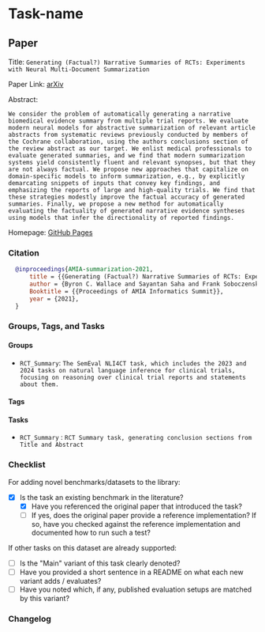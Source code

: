 # Task-name

## Paper

Title: `Generating (Factual?) Narrative Summaries of RCTs: Experiments with Neural Multi-Document Summarization`

Paper Link: [arXiv](https://arxiv.org/abs/2008.11293)

Abstract:

`We consider the problem of automatically generating a narrative biomedical evidence summary from multiple trial reports. We evaluate modern neural models for abstractive summarization of relevant article abstracts from systematic reviews previously conducted by members of the Cochrane collaboration, using the authors conclusions section of the review abstract as our target. We enlist medical professionals to evaluate generated summaries, and we find that modern summarization systems yield consistently fluent and relevant synopses, but that they are not always factual. We propose new approaches that capitalize on domain-specific models to inform summarization, e.g., by explicitly demarcating snippets of inputs that convey key findings, and emphasizing the reports of large and high-quality trials. We find that these strategies modestly improve the factual accuracy of generated summaries. Finally, we propose a new method for automatically evaluating the factuality of generated narrative evidence syntheses using models that infer the directionality of reported findings.`

Homepage: [GitHub Pages](https://github.com/bwallace/RCT-summarization-data?tab=readme-ov-file)


### Citation

```bibtex
  @inproceedings{AMIA-summarization-2021,
      title = {{Generating (Factual?) Narrative Summaries of RCTs: Experiments with Neural Multi-Document Summarization}},
      author = {Byron C. Wallace and Sayantan Saha and Frank Soboczenski and Iain J. Marshall},
      Booktitle = {{Proceedings of AMIA Informatics Summit}},
      year = {2021},
  }
```

### Groups, Tags, and Tasks

#### Groups

* `RCT_Summary`: `The SemEval NLI4CT task, which includes the 2023 and 2024 tasks on natural language inference for clinical trials, focusing on reasoning over clinical trial reports and statements about them.`

#### Tags

#### Tasks

* `RCT_Summary` : `RCT Summary task, generating conclusion sections from Title and Abstract`

### Checklist

For adding novel benchmarks/datasets to the library:

* [x] Is the task an existing benchmark in the literature?
  * [x] Have you referenced the original paper that introduced the task?
  * [ ] If yes, does the original paper provide a reference implementation? If so, have you checked against the reference implementation and documented how to run such a test?

If other tasks on this dataset are already supported:

* [ ] Is the "Main" variant of this task clearly denoted?
* [ ] Have you provided a short sentence in a README on what each new variant adds / evaluates?
* [ ] Have you noted which, if any, published evaluation setups are matched by this variant?

### Changelog